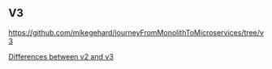 ## V3

https://github.com/mikegehard/journeyFromMonolithToMicroservices/tree/v3

[Differences between v2 and v3](https://github.com/mikegehard/journeyFromMonolithToMicroservices/compare/v2...v3)

